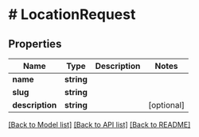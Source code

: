 # # LocationRequest

## Properties

Name | Type | Description | Notes
------------ | ------------- | ------------- | -------------
**name** | **string** |  |
**slug** | **string** |  |
**description** | **string** |  | [optional]

[[Back to Model list]](../../README.md#models) [[Back to API list]](../../README.md#endpoints) [[Back to README]](../../README.md)
